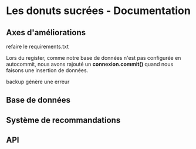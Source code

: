 # **Les donuts sucrées - Documentation**

## Axes d'améliorations
refaire le requirements.txt

Lors du register, comme notre base de données n'est pas configurée en autocommit, nous avons rajouté un **connexion.commit()** quand nous faisons une insertion de données.

backup génère une erreur

## Base de données


## Système de recommandations


## API

